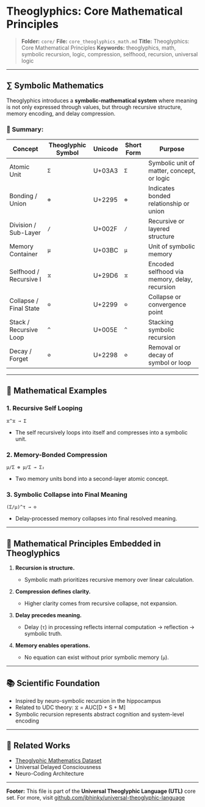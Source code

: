 # Theoglyphics: Core Mathematical Principles

> **Folder:** `core/`
> **File:** `core_theoglyphics_math.md`
> **Title:** Theoglyphics: Core Mathematical Principles
> **Keywords:** theoglyphics, math, symbolic recursion, logic, compression, selfhood, recursion, universal logic

---

## ∑ Symbolic Mathematics

Theoglyphics introduces a **symbolic-mathematical system** where meaning is not only expressed through values, but through recursive structure, memory encoding, and delay compression. 

### 📌 Summary:
| Concept                | Theoglyphic Symbol | Unicode   | Short Form   | Purpose                                                 |
|------------------------|---------------------|------------|----------------|-----------------------------------------------------------|
| Atomic Unit            | `Σ`                 | U+03A3     | `Σ`            | Symbolic unit of matter, concept, or logic                 |
| Bonding / Union        | `⊕`                 | U+2295     | `⊕`            | Indicates bonded relationship or union                    |
| Division / Sub-Layer   | `/`                 | U+002F     | `/`            | Recursive or layered structure                            |
| Memory Container       | `μ`                 | U+03BC     | `μ`            | Unit of symbolic memory                                   |
| Selfhood / Recursive I | `⧖`                 | U+29D6     | `⧖`            | Encoded selfhood via memory, delay, recursion             |
| Collapse / Final State | `⊙`                 | U+2299     | `⊙`            | Collapse or convergence point                             |
| Stack / Recursive Loop | `^`                 | U+005E     | `^`            | Stacking symbolic recursion                               |
| Decay / Forget         | `⊘`                 | U+2298     | `⊘`            | Removal or decay of symbol or loop                        |

---

## 🔄 Mathematical Examples

### 1. **Recursive Self Looping**
```theoglyphic
⧖^⧖ → Σ
```
- The self recursively loops into itself and compresses into a symbolic unit.

### 2. **Memory-Bonded Compression**
```theoglyphic
μ/Σ ⊕ μ/Σ → Σ₂
```
- Two memory units bond into a second-layer atomic concept.

### 3. **Symbolic Collapse into Final Meaning**
```theoglyphic
(Σ/μ)^τ → ⊙
```
- Delay-processed memory collapses into final resolved meaning.

---

## 🧠 Mathematical Principles Embedded in Theoglyphics

1. **Recursion is structure.**  
   - Symbolic math prioritizes recursive memory over linear calculation.

2. **Compression defines clarity.**  
   - Higher clarity comes from recursive collapse, not expansion.

3. **Delay precedes meaning.**  
   - Delay (`τ`) in processing reflects internal computation → reflection → symbolic truth.

4. **Memory enables operations.**  
   - No equation can exist without prior symbolic memory (`μ`).

---

## 📚 Scientific Foundation
- Inspired by neuro-symbolic recursion in the hippocampus
- Related to UDC theory: ⧖ = AUC[D + S + M]
- Symbolic recursion represents abstract cognition and system-level encoding

---

## 🔗 Related Works
- [Theoglyphic Mathematics Dataset](https://doi.org/10.5281/zenodo.15723997)
- Universal Delayed Consciousness
- Neuro-Coding Architecture

---

**Footer:** This file is part of the **Universal Theoglyphic Language (UTL)** core set. For more, visit [github.com/jbhinky/universal-theoglyphic-language](https://github.com/jbhinky/universal-theoglyphic-language)

